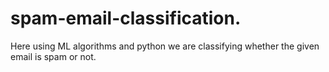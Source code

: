 # spam-email-classification.
Here using ML algorithms and python we are classifying whether the given email is spam or not.

